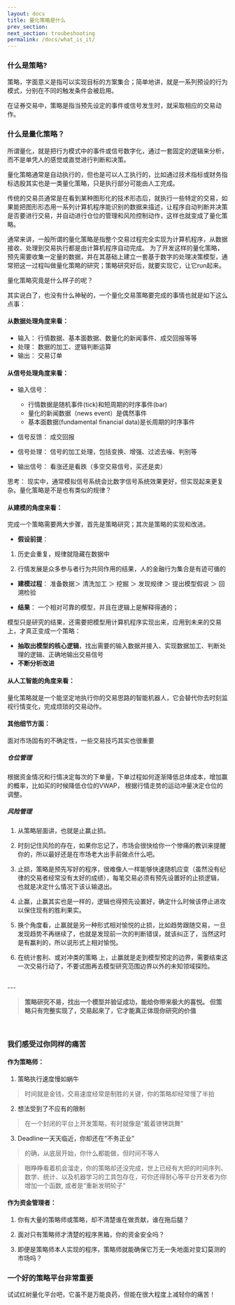 ```yaml
---
layout: docs
title: 量化策略是什么 
prev_section: 
next_section: troubeshooting
permalink: /docs/what_is_it/
---
```


### 什么是策略?

策略，字面意义是指可以实现目标的方案集合；简单地讲，就是一系列预设的行为模式，分别在不同的触发条件会被启用。

在证券交易中，策略是指当预先设定的事件或信号发生时，就采取相应的交易动作。

### 什么是量化策略？

所谓量化，就是把行为模式中的事件或信号数字化，通过一套固定的逻辑来分析，而不是单凭人的感觉或直觉进行判断和决策。

量化策略通常是自动执行的，但也是可以人工执行的，比如通过技术指标或财务指标选股其实也是一类量化策略，只是执行部分可能由人工完成。

传统的交易员通常是在看到某种图形化的技术形态后，就执行一些特定的交易，如果能把图形形态用一系列计算机程序能识别的数据来描述，让程序自动判断并决策是否要进行交易，并自动进行仓位的管理和风险控制动作，这样也就变成了量化策略。

通常来讲，一般所谓的量化策略是指整个交易过程完全实现为计算机程序，从数据接收、处理到交易执行都是由计算机程序自动完成。 为了开发这样的量化策略，预先需要收集一定量的数据，并在其基础上建立一套基于数字的处理决策模型，通常把这一过程叫做量化策略的研究；策略研究好后，就要实现它，让它run起来。

量化策略究竟是什么样子的呢？

其实说白了，也没有什么神秘的，一个量化交易策略要完成的事情也就是如下这么点事：

#### 从数据处理角度来看： 

- 输入： 行情数据、基本面数据、数量化的新闻事件、成交回报等等
- 处理： 数据的加工、逻辑判断运算
- 输出： 交易订单


#### 从信号处理角度来看：
 
- 输入信号： 
	* 行情数据是随机事件(tick)和短周期的时序事件(bar)
	* 量化的新闻数据（news event）是偶然事件
	* 基本面数据(fundamental financial data)是长周期的时序事件

- 信号反馈： 成交回报

- 信号处理： 信号的加工处理，包括变换、增强、过滤去噪、判别等

- 输出信号： 看涨还是看跌（多空交易信号，买还是卖）

思考： 现实中，通常模拟信号系统会比数字信号系统效果更好，但实现起来更复杂。量化策略是不是也有类似的规律？

#### 从建模的角度来看：

完成一个策略需要两大步骤，首先是策略研究；其次是策略的实现和改进。

- **假设前提**： 

1. 历史会重复，规律就隐藏在数据中

2. 行情发展是众多参与者行为共同作用的结果，人的金融行为集合是有迹可循的

- **建模过程**：  准备数据＞ 清洗加工 ＞ 挖掘 ＞ 发现规律 ＞ 提出模型假说 ＞ 回溯检验

- **结果**： 一个相对可靠的模型，并且在逻辑上是解释得通的；

模型只是研究的结果，还需要把模型用计算机程序实现出来，应用到未来的交易上，才真正变成一个策略：

    
-  **抽取出模型的核心逻辑**，找出需要的输入数据并接入、实现数据加工、判断处理的逻辑、正确地输出交易信号
-  **不断分析改进**


#### 从人工智能的角度来看：

量化策略就是一个能坚定地执行你的交易思路的智能机器人，它会替代你去时刻监视行情变化，完成烦琐的交易动作。


#### 其他细节方面：

面对市场固有的不确定性，一些交易技巧其实也很重要

##### 仓位管理

根据资金情况和行情决定每次的下单量，下单过程如何逐渐降低总体成本，增加赢的概率，比如买的时候降低仓位的VWAP， 根据行情走势的运动冲量决定仓位的调整。

##### 风险管理

1. 从策略层面讲，也就是止赢止损。

2. 时刻记住风险的存在，如果你忘记了，市场会很快给你一个惨痛的教训来提醒你的，所以最好还是在市场老大出手前做点什么吧。

3. 止损，策略是预先写好的程序，很难像人一样能够快速随机应变（虽然没有纪律的交易者经常没有太好的成绩），每笔交易必须有预先设置好的止损逻辑，也就是决定什么情况下该认输退出。

4. 止赢，止赢其实也是一样的，逻辑也得预先设置好，确定什么时候该停止进攻以保住现有的胜利果实。

5. 换个角度看，止赢就是另一种形式相对愉悦的止损，比如趋势跟随交易，一旦发现趋势不再继续了，也就是发现前一次的判断错误，就该纠正了，当然这时是有赢利的，所以说形式上相对愉悦。

6. 在统计套利、或对冲类的策略
上，止赢就是走到模型预定的边界，需要结束这一次交易行动了，不要试图再去模型研究范围边界以外的未知领域探险。

<br>
---


> **策略研究不易，找出一个模型并验证成功，能给你带来极大的喜悦。
但策略只有完整实现了，交易起来了，它才能真正体现你研究的价值**


<br>

### 我们感受过你同样的痛苦

#### 作为策略师：

1. 策略执行速度慢如蜗牛

  >时间就是金钱，交易速度经常是制胜的关键，你的策略却经常慢了半拍

2. 想法受到了不应有的限制
   
  >在一个封闭的平台上开发策略，有时就像是“戴着镣铐跳舞”

3. Deadline一天天临近，你却还在“不务正业”
  
  >的确，从底层开始，你什么都能做，但时间不等人

  >眼睁睁看着机会溜走，你的策略却还没完成，世上已经有大把的时间序列、数学、统计、以及机器学习的工具包存在，可你还得耐心等平台开发者为你增加一个函数, 或者是“重新发明轮子”


#### 作为资金管理者：

1. 你有大量的策略师或策略，却不清楚谁在做贡献，谁在拖后腿？
	
2. 面对只有策略师才清楚的程序黑箱，你的资金安全吗？
	
3. 即便是策略师本人实现的程序，策略师就能确保它万无一失地面对变幻莫测的市场吗？

### 一个好的策略平台非常重要
试试红树量化平台吧，它虽不是万能良药，但能在很大程度上减轻你的痛苦！
